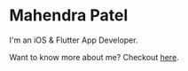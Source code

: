 # Mahendra Patel

I'm an iOS & Flutter App Developer.

Want to know more about me? Checkout [here][1].

[1]:https://mahendragp.github.io
